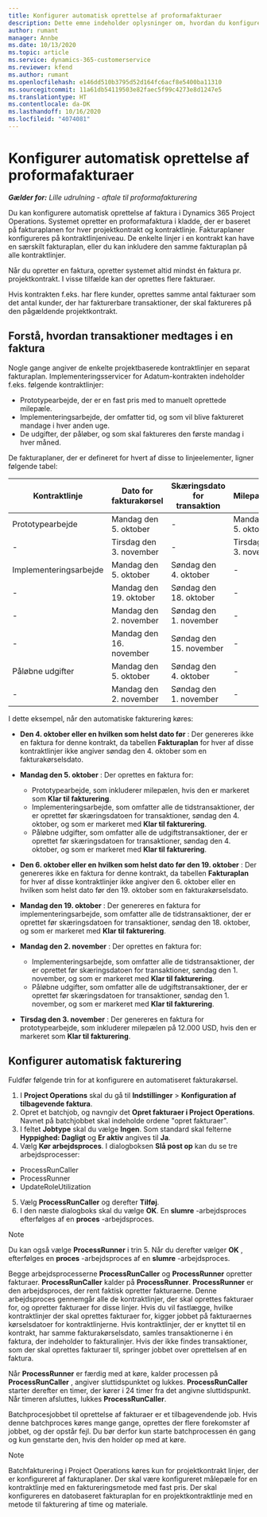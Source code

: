 ```yaml
---
title: Konfigurer automatisk oprettelse af proformafakturaer
description: Dette emne indeholder oplysninger om, hvordan du konfigurerer automatisk oprettelse af proformafakturaer.
author: rumant
manager: Annbe
ms.date: 10/13/2020
ms.topic: article
ms.service: dynamics-365-customerservice
ms.reviewer: kfend
ms.author: rumant
ms.openlocfilehash: e146dd510b3795d52d164fc6acf8e5400ba11310
ms.sourcegitcommit: 11a61db54119503e82faec5f99c4273e8d1247e5
ms.translationtype: HT
ms.contentlocale: da-DK
ms.lasthandoff: 10/16/2020
ms.locfileid: "4074081"
---
```

# <a name="configure-automated-proforma-invoice-creation"></a>Konfigurer automatisk oprettelse af proformafakturaer

_**Gælder for:** Lille udrulning - aftale til proformafakturering_

Du kan konfigurere automatisk oprettelse af faktura i Dynamics 365 Project Operations. Systemet opretter en proformafaktura i kladde, der er baseret på fakturaplanen for hver projektkontrakt og kontraktlinje. Fakturaplaner konfigureres på kontraktlinjeniveau. De enkelte linjer i en kontrakt kan have en særskilt fakturaplan, eller du kan inkludere den samme fakturaplan på alle kontraktlinjer.

Når du opretter en faktura, opretter systemet altid mindst én faktura pr. projektkontrakt. I visse tilfælde kan der oprettes flere fakturaer.

Hvis kontrakten f.eks. har flere kunder, oprettes samme antal fakturaer som det antal kunder, der har fakturerbare transaktioner, der skal faktureres på den pågældende projektkontrakt.

## <a name="understand-how-transactions-are-included-on-an-invoice"></a>Forstå, hvordan transaktioner medtages i en faktura 

Nogle gange angiver de enkelte projektbaserede kontraktlinjer en separat fakturaplan. Implementeringsservicer for Adatum-kontrakten indeholder f.eks. følgende kontraktlinjer:

- Prototypearbejde, der er en fast pris med to manuelt oprettede milepæle.
- Implementeringsarbejde, der omfatter tid, og som vil blive faktureret mandage i hver anden uge.
- De udgifter, der påløber, og som skal faktureres den første mandag i hver måned.

De fakturaplaner, der er defineret for hvert af disse to linjeelementer, ligner følgende tabel:

| Kontraktlinje | Dato for fakturakørsel | Skæringsdato for transaktion | Milepælsdato | Beløb for milepæl |
| --- | --- | --- | --- | --- |
| Prototypearbejde | Mandag den 5. oktober | - | Mandag den 5. oktober | 5000 USD |
| - | Tirsdag den 3. november | - | Tirsdag den 3. november | 12,000 USD |
| Implementeringsarbejde | Mandag den 5. oktober | Søndag den 4. oktober | - | - |
| - | Mandag den 19. oktober | Søndag den 18. oktober | - | - |
| - | Mandag den 2. november | Søndag den 1. november | - | - |
| - | Mandag den 16. november | Søndag den 15. november | - | - |
| Påløbne udgifter | Mandag den 5. oktober | Søndag den 4. oktober | - | - |
| - | Mandag den 2. november | Søndag den 1. november | - | - |

I dette eksempel, når den automatiske fakturering køres:

- **Den 4. oktober eller en hvilken som helst dato før** : Der genereres ikke en faktura for denne kontrakt, da tabellen **Fakturaplan** for hver af disse kontraktlinjer ikke angiver søndag den 4. oktober som en fakturakørselsdato.
- **Mandag den 5. oktober** : Der oprettes en faktura for:

    - Prototypearbejde, som inkluderer milepælen, hvis den er markeret som **Klar til fakturering**.
    - Implementeringsarbejde, som omfatter alle de tidstransaktioner, der er oprettet før skæringsdatoen for transaktioner, søndag den 4. oktober, og som er markeret med **Klar til fakturering**.
    - Påløbne udgifter, som omfatter alle de udgiftstransaktioner, der er oprettet før skæringsdatoen for transaktioner, søndag den 4. oktober, og som er markeret med **Klar til fakturering**.
  
- **Den 6. oktober eller en hvilken som helst dato før den 19. oktober** : Der genereres ikke en faktura for denne kontrakt, da tabellen **Fakturaplan** for hver af disse kontraktlinjer ikke angiver den 6. oktober eller en hvilken som helst dato før den 19. oktober som en fakturakørselsdato.
- **Mandag den 19. oktober** : Der genereres en faktura for implementeringsarbejde, som omfatter alle de tidstransaktioner, der er oprettet før skæringsdatoen for transaktioner, søndag den 18. oktober, og som er markeret med **Klar til fakturering**.
- **Mandag den 2. november** : Der oprettes en faktura for:

    - Implementeringsarbejde, som omfatter alle de tidstransaktioner, der er oprettet før skæringsdatoen for transaktioner, søndag den 1. november, og som er markeret med **Klar til fakturering**.
    - Påløbne udgifter, som omfatter alle de udgiftstransaktioner, der er oprettet før skæringsdatoen for transaktioner, søndag den 1. november, og som er markeret med **Klar til fakturering**.

- **Tirsdag den 3. november** : Der genereres en faktura for prototypearbejde, som inkluderer milepælen på 12.000 USD, hvis den er markeret som **Klar til fakturering**.

## <a name="configure-automatic-invoicing"></a>Konfigurer automatisk fakturering

Fuldfør følgende trin for at konfigurere en automatiseret fakturakørsel.

1. I **Project Operations** skal du gå til **Indstillinger** > **Konfiguration af tilbagevende faktura**.
2. Opret et batchjob, og navngiv det **Opret fakturaer i Project Operations**. Navnet på batchjobbet skal indeholde ordene "opret fakturaer".
3. I feltet **Jobtype** skal du vælge **Ingen**. Som standard skal felterne **Hyppighed: Dagligt** og **Er aktiv** angives til **Ja**.
4. Vælg **Kør arbejdsproces**. I dialogboksen **Slå post op** kan du se tre arbejdsprocesser:

- ProcessRunCaller
- ProcessRunner
- UpdateRoleUtilization

5. Vælg **ProcessRunCaller** og derefter **Tilføj**.
6. I den næste dialogboks skal du vælge **OK**. En **slumre** -arbejdsproces efterfølges af en **proces** -arbejdsproces. 

> [!NOTE]
> Du kan også vælge **ProcessRunner** i trin 5. Når du derefter vælger **OK** , efterfølges en **proces** -arbejdsproces af en **slumre** -arbejdsproces.

Begge arbejdsprocesserne **ProcessRunCaller** og **ProcessRunner** opretter fakturaer. **ProcessRunCaller** kalder på **ProcessRunner**. **ProcessRunner** er den arbejdsproces, der rent faktisk opretter fakturaerne. Denne arbejdsproces gennemgår alle de kontraktlinjer, der skal oprettes fakturaer for, og opretter fakturaer for disse linjer. Hvis du vil fastlægge, hvilke kontraktlinjer der skal oprettes fakturaer for, kigger jobbet på fakturaernes kørselsdatoer for kontraktlinjerne. Hvis kontraktlinjer, der er knyttet til en kontrakt, har samme fakturakørselsdato, samles transaktionerne i én faktura, der indeholder to fakturalinjer. Hvis der ikke findes transaktioner, som der skal oprettes fakturaer til, springer jobbet over oprettelsen af en faktura.

Når **ProcessRunner** er færdig med at køre, kalder processen på **ProcessRunCaller** , angiver sluttidspunktet og lukkes. **ProcessRunCaller** starter derefter en timer, der kører i 24 timer fra det angivne sluttidspunkt. Når timeren afsluttes, lukkes **ProcessRunCaller**.

Batchprocesjobbet til oprettelse af fakturaer er et tilbagevendende job. Hvis denne batchproces køres mange gange, oprettes der flere forekomster af jobbet, og der opstår fejl. Du bør derfor kun starte batchprocessen én gang og kun genstarte den, hvis den holder op med at køre.

> [!NOTE]
> Batchfakturering i Project Operations køres kun for projektkontrakt linjer, der er konfigureret af fakturaplaner. Der skal være konfigureret målepæle for en kontraktlinje med en faktureringsmetode med fast pris. Der skal konfigureres en datobaseret fakturaplan for en projektkontraktlinje med en metode til fakturering af time og materiale.
